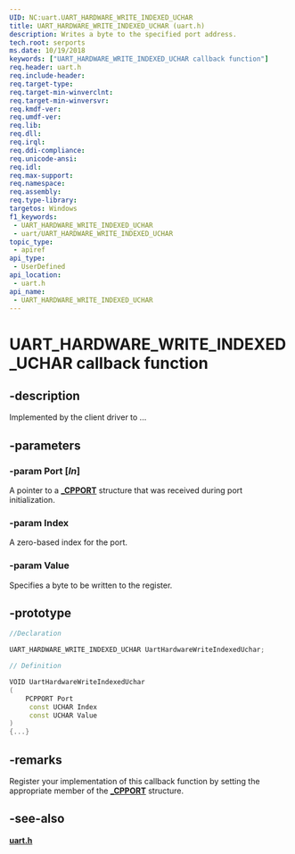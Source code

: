 ```yaml
---
UID: NC:uart.UART_HARDWARE_WRITE_INDEXED_UCHAR
title: UART_HARDWARE_WRITE_INDEXED_UCHAR (uart.h)
description: Writes a byte to the specified port address.
tech.root: serports
ms.date: 10/19/2018
keywords: ["UART_HARDWARE_WRITE_INDEXED_UCHAR callback function"]
req.header: uart.h
req.include-header: 
req.target-type: 
req.target-min-winverclnt: 
req.target-min-winversvr: 
req.kmdf-ver: 
req.umdf-ver: 
req.lib: 
req.dll: 
req.irql: 
req.ddi-compliance: 
req.unicode-ansi: 
req.idl: 
req.max-support: 
req.namespace: 
req.assembly: 
req.type-library: 
targetos: Windows
f1_keywords:
 - UART_HARDWARE_WRITE_INDEXED_UCHAR
 - uart/UART_HARDWARE_WRITE_INDEXED_UCHAR
topic_type:
 - apiref
api_type:
 - UserDefined
api_location:
 - uart.h
api_name:
 - UART_HARDWARE_WRITE_INDEXED_UCHAR
---
```


# UART_HARDWARE_WRITE_INDEXED_UCHAR callback function


## -description

Implemented by the client driver to ...

## -parameters

### -param Port [_In_]

A pointer to a [**_CPPORT**](ns-uart-_cpport.md) structure that was received during port initialization.

### -param Index

A zero-based index for the port.

### -param Value

Specifies a byte to be written to the register.

## -prototype

```cpp
//Declaration

UART_HARDWARE_WRITE_INDEXED_UCHAR UartHardwareWriteIndexedUchar;

// Definition

VOID UartHardwareWriteIndexedUchar
(
	PCPPORT Port
	 const UCHAR Index
	 const UCHAR Value
)
{...}

```

## -remarks

Register your implementation of this callback function by setting the appropriate member of the [**_CPPORT**](ns-uart-_cpport.md) structure.

## -see-also

[**uart.h**](index.md)